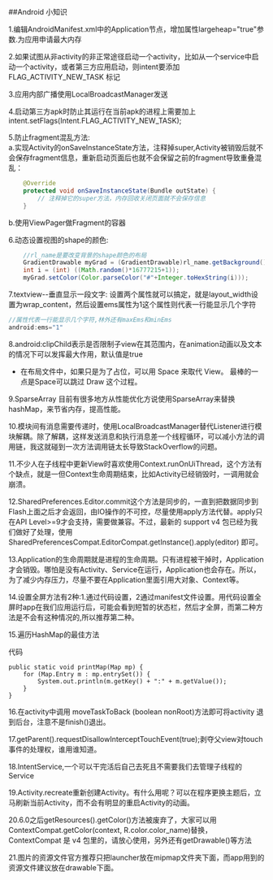 ##Android 小知识

1.编辑AndroidManifest.xml中的Application节点，增加属性largeheap="true"参数.为应用申请最大内存  

2.如果试图从非activity的非正常途径启动一个activity，比如从一个service中启动一个activity，或者第三方应用启动，则intent要添加FLAG_ACTIVITY_NEW_TASK 标记

3.应用内部广播使用LocalBroadcastManager发送

4.启动第三方apk时防止其运行在当前apk的进程上需要加上intent.setFlags(Intent.FLAG_ACTIVITY_NEW_TASK);  

5.防止fragment混乱方法:  
a.实现Activity的onSaveInstanceState方法，注释掉super,Activity被销毁后就不会保存fragment信息，重新启动页面后也就不会保留之前的fragment导致重叠混乱：  
``` Java
	@Override
	protected void onSaveInstanceState(Bundle outState) {   
		// 注释掉它的super方法，内存回收关闭页面就不会保存信息
	}
```
b.使用ViewPager做Fragment的容器

6.动态设置视图的shape的颜色:
``` Java  
 	//rl_name是要改变背景的shape颜色的布局
	GradientDrawable myGrad = (GradientDrawable)rl_name.getBackground();
	int i = (int) ((Math.random()*16777215+1));
	myGrad.setColor(Color.parseColor("#"+Integer.toHexString(i))); 
```

7.textview--垂直显示一段文字:
设置两个属性就可以搞定，就是layout_width设置为wrap_content，然后设置ems属性为1这个属性则代表一行能显示几个字符   
``` Java
//属性代表一行能显示几个字符,林外还有maxEms和minEms
android:ems="1"
```

8.android:clipChild表示是否限制子view在其范围内，在animation动画以及文本的情况下可以发挥最大作用，默认值是true
- 在布局文件中，如果只是为了占位，可以用 Space 来取代 View。 最棒的一点是Space可以跳过 Draw 这个过程。 

9.SparseArray 目前有很多地方从性能优化方说使用SparseArray来替换hashMap，来节省内存，提高性能。

10.模块间有消息需要传递时，使用LocalBroadcastManager替代Listener进行模块解耦。除了解耦，这样发送消息和执行消息差一个线程循环，可以减小方法的调用链，我这就碰到一次方法调用链太长导致StackOverflow的问题。

11.不少人在子线程中更新View时喜欢使用Context.runOnUiThread，这个方法有个缺点，就是一但Context生命周期结束，比如Activity已经销毁时，一调用就会崩溃。

12.SharedPreferences.Editor.commit这个方法是同步的，一直到把数据同步到Flash上面之后才会返回，由IO操作的不可控，尽量使用apply方法代替。apply只在API Level>=9才会支持，需要做兼容。不过，最新的 support v4 包已经为我们做好了处理，使用 SharedPreferencesCompat.EditorCompat.getInstance().apply(editor) 即可。

13.Application的生命周期就是进程的生命周期。只有进程被干掉时，Application才会销毁。哪怕是没有Activity、Service在运行，Application也会存在。所以，为了减少内存压力，尽量不要在Application里面引用大对象、Context等。

14.设置全屏方法有2种:1.通过代码设置，2通过manifest文件设置。用代码设置全屏时app在我们应用运行后，可能会看到短暂的状态栏，然后才全屏，而第二种方法是不会有这种情况的,所以推荐第二种。

15.遍历HashMap的最佳方法  

代码

	public static void printMap(Map mp) {  
    	for (Map.Entry m : mp.entrySet()) {
    		System.out.println(m.getKey() + ":" + m.getValue());
    	}
    }

16.在activity中调用 moveTaskToBack (boolean nonRoot)方法即可将activity 退到后台，注意不是finish()退出。

17.getParent().requestDisallowInterceptTouchEvent(true);剥夺父view对touch事件的处理权，谁用谁知道。

18.IntentService,一个可以干完活后自己去死且不需要我们去管理子线程的Service

19.Activity.recreate重新创建Activity。有什么用呢？可以在程序更换主题后，立马刷新当前Activity，而不会有明显的重启Activity的动画。

20.6.0之后getResources().getColor()方法被废弃了，大家可以用ContextCompat.getColor(context, R.color.color_name)替换，ContextCompat 是 v4 包里的，请放心使用，另外还有getDrawable()等方法

21.图片的资源文件官方推荐只把launcher放在mipmap文件夹下面，而app用到的资源文件建议放在drawable下面。  














